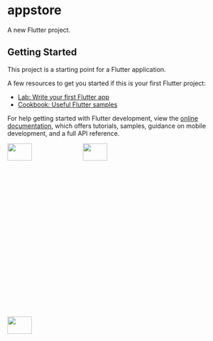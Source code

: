 # appstore

A new Flutter project.

## Getting Started

This project is a starting point for a Flutter application.

A few resources to get you started if this is your first Flutter project:

- [Lab: Write your first Flutter app](https://docs.flutter.dev/get-started/codelab)
- [Cookbook: Useful Flutter samples](https://docs.flutter.dev/cookbook)

For help getting started with Flutter development, view the
[online documentation](https://docs.flutter.dev/), which offers tutorials,
samples, guidance on mobile development, and a full API reference.



<p>

<img src="https://user-images.githubusercontent.com/117918175/227425647-4082f7cf-cbf9-4c78-8de5-7468cbd2ba4e.png" height="10%" width ="33%" >
<img src="https://user-images.githubusercontent.com/117918175/227425884-1130c4e4-4da0-4488-b7af-454d277ad5c0.png"  height="10%" width ="33%">
<img src="https://user-images.githubusercontent.com/117918175/227426233-ca4036c1-1ad4-4f95-9bab-09476c840549.png"  height="10%" width ="33%">

</p>
